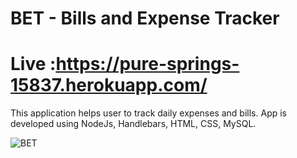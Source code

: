 # BET - Bills and Expense Tracker
# Live :https://pure-springs-15837.herokuapp.com/

This application helps user to track daily expenses and bills.
App is developed using NodeJs, Handlebars, HTML, CSS, MySQL.

![BET](Demo.gif)
